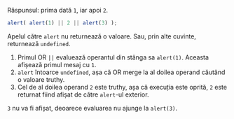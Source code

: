 Răspunsul: prima dată `1`, iar apoi `2`.

```js run
alert( alert(1) || 2 || alert(3) );
```

Apelul către `alert` nu returnează o valoare. Sau, prin alte cuvinte, returnează `undefined`.

1. Primul OR `||` evaluează operantul din stânga sa `alert(1)`. Aceasta afișează primul mesaj cu `1`. 
2. `alert` întoarce `undefined`, așa că OR merge la al doilea operand căutând o valoare truthy.
3. Cel de al doilea operand `2` este truthy, așa că execuția este oprită, `2` este returnat fiind afișat de către `alert`-ul  exterior.

`3` nu va fi afișat, deoarece evaluarea nu ajunge la `alert(3)`.
